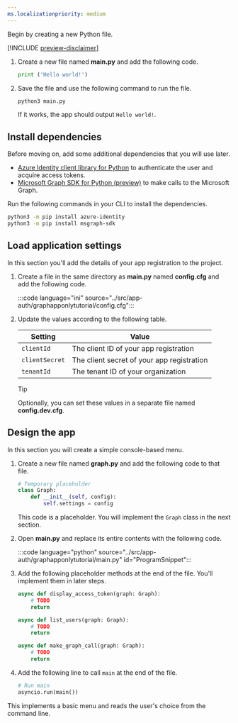 ```yaml
---
ms.localizationpriority: medium
---
```


<!-- markdownlint-disable MD002 MD041 -->

Begin by creating a new Python file.

[!INCLUDE [preview-disclaimer](../preview-disclaimer.md)]

1. Create a new file named **main.py** and add the following code.

    ```python
    print ('Hello world!')
    ```

1. Save the file and use the following command to run the file.

    ```bash
    python3 main.py
    ```

    If it works, the app should output `Hello world!`.

## Install dependencies

Before moving on, add some additional dependencies that you will use later.

- [Azure Identity client library for Python](https://github.com/Azure/azure-sdk-for-python/tree/main/sdk/identity/azure-identity) to authenticate the user and acquire access tokens.
- [Microsoft Graph SDK for Python (preview)](https://github.com/microsoftgraph/msgraph-sdk-python) to make calls to the Microsoft Graph.

Run the following commands in your CLI to install the dependencies.

```bash
python3 -m pip install azure-identity
python3 -m pip install msgraph-sdk
```

## Load application settings

In this section you'll add the details of your app registration to the project.

1. Create a file in the same directory as **main.py** named **config.cfg** and add the following code.

    :::code language="ini" source="../src/app-auth/graphapponlytutorial/config.cfg":::

1. Update the values according to the following table.

    | Setting | Value |
    |---------|-------|
    | `clientId` | The client ID of your app registration |
    | `clientSecret` | The client secret of your app registration |
    | `tenantId` | The tenant ID of your organization |

    > [!TIP]
    > Optionally, you can set these values in a separate file named **config.dev.cfg**.

## Design the app

In this section you will create a simple console-based menu.

1. Create a new file named **graph.py** and add the following code to that file.

    ```python
    # Temporary placeholder
    class Graph:
        def __init__(self, config):
            self.settings = config
    ```

    This code is a placeholder. You will implement the `Graph` class in the next section.

1. Open **main.py** and replace its entire contents with the following code.

    :::code language="python" source="../src/app-auth/graphapponlytutorial/main.py" id="ProgramSnippet":::

1. Add the following placeholder methods at the end of the file. You'll implement them in later steps.

    ```python
    async def display_access_token(graph: Graph):
        # TODO
        return

    async def list_users(graph: Graph):
        # TODO
        return

    async def make_graph_call(graph: Graph):
        # TODO
        return
    ```

1. Add the following line to call `main` at the end of the file.

    ```python
    # Run main
    asyncio.run(main())
    ```

This implements a basic menu and reads the user's choice from the command line.
